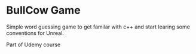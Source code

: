 BullCow Game
============

Simple word guessing game to get familar with c++ and start learing some conventions for Unreal.

Part of Udemy course